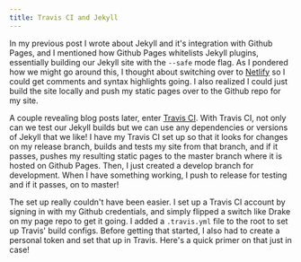 ```yaml
---
title: Travis CI and Jekyll
---
```

In my previous post I wrote about Jekyll and it's integration with Github Pages, and I mentioned how Github Pages whitelists Jekyll plugins, essentially building our Jekyll site with the `--safe` mode flag. As I pondered how we might go around this, I thought about switching over to [Netlify](https://www.netlify.com) so I could get comments and syntax highlights going. I also realized I could just build the site locally and push my static pages over to the Github repo for my site.

A couple revealing blog posts later, enter [Travis CI](https://travis-ci.org). With Travis CI, not only can we test our Jekyll builds but we can use any dependencies or versions of Jekyll that we like! I have my Travis CI set up so that it looks for changes on my release branch, builds and tests my site from that branch, and if it passes, pushes my resulting static pages to the master branch where it is hosted on Github Pages. Then, I just created a develop branch for development. When I have something working, I push to release for testing and if it passes, on to master!

The set up really couldn't have been easier. I set up a Travis CI account by signing in with my Github credentials, and simply flipped a switch like Drake on my page repo to get it going. I added a `.travis.yml` file to the root to set up Travis' build configs. Before getting that started, I also had to create a personal token and set that up in Travis. Here's a quick primer on that just in case!